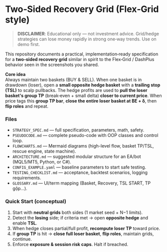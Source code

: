 # Two‑Sided Recovery Grid (Flex‑Grid style)

> **DISCLAIMER**: Educational only — not investment advice. Grid/hedge strategies can lose money rapidly in strong one‑way trends. Use on demo first.

This repository documents a practical, implementation‑ready specification for a **two‑sided recovery grid** similar in spirit to the Flex‑Grid / DashPlus behavior seen in the screenshots you shared.

**Core idea**  
Always maintain two baskets (BUY & SELL). When one basket is in drawdown (loser), open a **small opposite hedge basket** with a **trailing stop (TSL)** to scalp pullbacks. The hedge profits are used to **pull the loser basket's group TP** (break‑even + small delta) **closer to current price**. When price tags this **group TP bar**, **close the entire loser basket at BE + δ**, then **flip roles** and repeat.

### Files
- `STRATEGY_SPEC.md` — full specification, parameters, math, safety.
- `PSEUDOCODE.md` — complete pseudo-code with OOP classes and control loop.
- `FLOWCHARTS.md` — Mermaid diagrams (high-level flow, basket TP/TSL, rescue engine, state machine).
- `ARCHITECTURE.md` — suggested modular structure for an EA/bot (MQL5/MT5, Python, or C#).
- `CONFIG_EXAMPLE.yaml` — baseline parameters to start safe testing.
- `TESTING_CHECKLIST.md` — acceptance, backtest scenarios, logging requirements.
- `GLOSSARY.md` — UI/term mapping (Basket, Recovery, TSL START, TP gộp...).

### Quick Start (conceptual)
1. Start with **neutral grids** both sides (1 market seed + N−1 limits).
2. Detect the **losing** side; if criteria met → open **opposite hedge** and enable **TSL**.
3. When hedge closes partial/full profit, **recompute loser TP** toward price.
4. If **group TP** is hit → **close full loser basket**, **flip roles**, maintain grids, continue.
5. Enforce **exposure & session risk caps**. Halt if breached.
